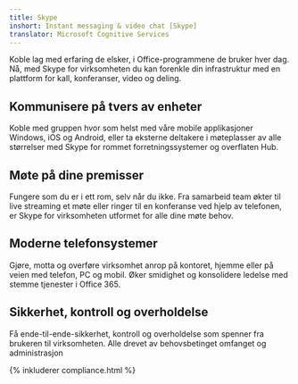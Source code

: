 ```yaml
---
title: Skype
inshort: Instant messaging & video chat [Skype]
translator: Microsoft Cognitive Services
---
```


Koble lag med erfaring de elsker, i Office-programmene de bruker hver dag. Nå, med Skype for virksomheten du kan forenkle din infrastruktur med en plattform for kall, konferanser, video og deling. 

## Kommunisere på tvers av enheter
Koble med gruppen hvor som helst med våre mobile applikasjoner Windows, iOS og Android, eller ta eksterne deltakere i møteplasser av alle størrelser med Skype for rommet forretningssystemer og overflaten Hub.

## Møte på dine premisser
Fungere som du er i ett rom, selv når du ikke. Fra samarbeid team økter til live streaming et møte eller ringer til en konferanse ved hjelp av telefonen, er Skype for virksomheten utformet for alle dine møte behov. 

## Moderne telefonsystemer
Gjøre, motta og overføre virksomhet anrop på kontoret, hjemme eller på veien med telefon, PC og mobil. Øker smidighet og konsolidere ledelse med stemme tjenester i Office 365. 

## Sikkerhet, kontroll og overholdelse
Få ende-til-ende-sikkerhet, kontroll og overholdelse som spenner fra brukeren til virksomheten. Alle drevet av behovsbetinget omfanget og administrasjon 

{% inkluderer compliance.html %}

